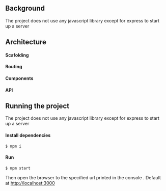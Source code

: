## Background
The project does not use any javascript library except for express to start up a server 
## Architecture
#### Scafolding
#### Routing
#### Components
#### API

## Running the project
The project does not use any javascript library except for express to start up a server 
#### Install dependencies
```
$ npm i
```
#### Run
```
$ npm start
```
Then open the browser to the specified url printed in the console . Default at [http://localhost:3000](http://localhost:3000)